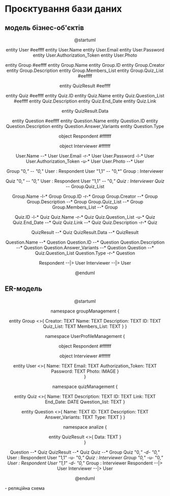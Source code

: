# Проєктування бази даних

## модель бізнес-об'єктів

<center>

@startuml  

entity User #eeffff
entity User.Name 
entity User.Email
entity User.Password
entity User.Authorization_Token
entity User.Photo

entity Group #eeffff
entity Group.Name
entity Group.ID
entity Group.Creator
entity Group.Description
entity Group.Members_List
entity Group.Quiz_List  #eeffff

entity QuizResult #eeffff

entity Quiz  #eeffff
entity Quiz.ID
entity Quiz.Name
entity Quiz.Question_List #eeffff
entity Quiz.Description
entity Quiz.End_Date
entity Quiz.Link

entity QuizResult.Data 

entity Question #eeffff
entity Question.Name
entity Question.ID
entity Question.Description
entity Question.Answer_Variants
entity Question.Type

object Respondent #ffffff

object Interviewer #ffffff

User.Name --* User
User.Email -r-* User
User.Password -l-* User
User.Authorization_Token -u-* User
User.Photo --* User

Group "0,*" -- "0,*" User : Respondent 
User "1,1" -- "0,*" Group  : Interviewer 


Quiz "0,*" -- "0,*" User : Respondent 
User "1,1" -- "0,*" Quiz  : Interviewer 
Quiz --* Group.Quiz_List

Group.Name -l-* Group
Group.ID -r-* Group
Group.Creator --* Group
Group.Description --* Group
Group.Quiz_List --* Group
Group.Members_List --* Group

Quiz.ID -l-* Quiz
Quiz.Name -r-* Quiz
Quiz.Question_List -u-* Quiz
Quiz.End_Date --* Quiz
Quiz.Link --* Quiz
Quiz.Description -r-* Quiz


QuizResult --* Quiz
QuizResult.Data --* QuizResult

Question.Name --* Question
Question.ID --* Question
Question.Description --* Question
Question.Answer_Variants --* Question
Question --* Quiz.Question_List
Question.Type -r-* Question 

Respondent --|> User
Interviewer --|> User

@enduml  

</center>  

## ER-модель

<center>  

@startuml   

namespace groupManagement {

entity Group <<ENTITY>>{
    Creator: TEXT 
    Name: TEXT 
    Description: TEXT 
    ID: TEXT
    Quiz_List: TEXT 
    Members_List: TEXT 
} 
}

namespace UserProfileManagement {

object Respondent #ffffff

object Interviewer #ffffff
 

entity User <<ENTITY>>{
    Name: TEXT 
    Email: TEXT 
    Authorization_Token: TEXT 
    Password: TEXT 
    Photo: IMAGE
}  
 } 

namespace quizManagement {

entity Quiz <<ENTITY>>{
    Name: TEXT 
    Description: TEXT 
    ID: TEXT 
    Link: TEXT 
    End_Date: DATE
    Qwestion_list: TEXT 
} 
 
entity Question <<ENTITY>>{
    Name: TEXT 
    ID: TEXT 
    Description: TEXT
    Answer_Variants: TEXT
    Type: TEXT
}
}

namespace analize {

entity QuizResult <<ENTITY>>{
    Data: TEXT 
}  
}

    
Question --* Quiz
QuizResult --* Quiz
Quiz --* Group
Quiz "0,*" -d- "0,*" User : Respondent 
User "1,1" -u- "0,*" Quiz  : Interviewer 
Group "0,*" -u- "0,*" User : Respondent 
User "1,1" -d- "0,*" Group  : Interviewer 
Respondent --|> User
Interviewer --|> User  

@enduml  

</center>   
- реляційна схема
